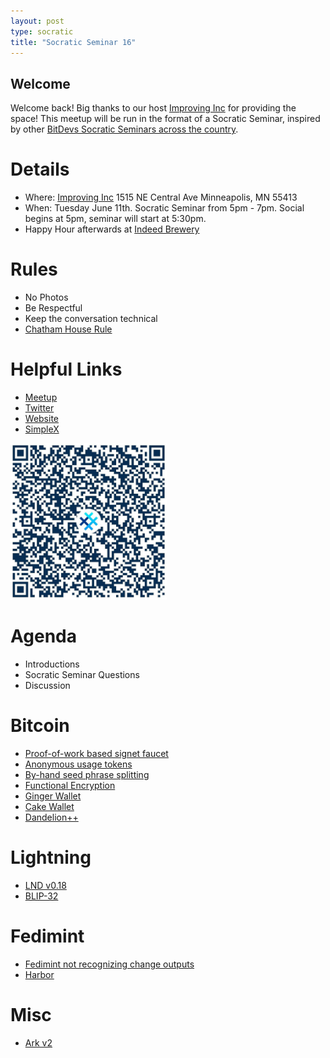 ```yaml
---
layout: post
type: socratic
title: "Socratic Seminar 16"
---
```


## Welcome

Welcome back! Big thanks to our host [Improving Inc](https://improving.com/) for providing the space!
This meetup will be run in the format of a Socratic Seminar, inspired by other [BitDevs Socratic Seminars across the country](https://bitdevs.org/cities).

# Details
 - Where: [Improving Inc](https://www.google.com/maps/place/1515+NE+Central+Ave,+Minneapolis,+MN+55413/@45.0037797,-93.2469316,17z/data=!4m6!3m5!1s0x52b32d965c06ad57:0x277e62e6c3015129!8m2!3d45.0039428!4d-93.2456978!16s%2Fg%2F11bw3z3dw6) 1515 NE Central Ave Minneapolis, MN 55413
 - When: Tuesday June 11th. Socratic Seminar from 5pm - 7pm. Social begins at 5pm, seminar will start at 5:30pm. 
 - Happy Hour afterwards at [Indeed Brewery](https://www.indeedbrewing.com/)

# Rules
 - No Photos
 - Be Respectful
 - Keep the conversation technical
 - [Chatham House Rule](https://www.facilitator.school/blog/chatham-house-rule)

# Helpful Links
 - [Meetup](https://www.meetup.com/minneapolis-bitcoin-developers/events/299952492/)
 - [Twitter](https://twitter.com/BitcoinersMPLS)
 - [Website](https://bitdevsmpls.org)
 - [SimpleX](https://simplex.chat/contact#/?v=1-2&smp=smp%3A%2F%2FenEkec4hlR3UtKx2NMpOUK_K4ZuDxjWBO1d9Y4YXVaA%3D%40smp14.simplex.im%2F2yDM8Eh4B5js6FLUOsANpVYwUt79Q_TO%23%2F%3Fv%3D1-2%26dh%3DMCowBQYDK2VuAyEAqaz4Ij9Xxn3ziHXN9DhPBdbTgYc-XjGpKcr-oDBL-hc%253D%26srv%3Daspkyu2sopsnizbyfabtsicikr2s4r3ti35jogbcekhm3fsoeyjvgrid.onion&data=%7B%22type%22%3A%22group%22%2C%22groupLinkId%22%3A%22I3WA2zuDa5OOHwDT6m0G8Q%3D%3D%22%7D)


<img src="../simplex.jpeg" width="250" height="250" />

# Agenda
 - Introductions
 - Socratic Seminar Questions
 - Discussion

# Bitcoin
 - [Proof-of-work based signet faucet](https://delvingbitcoin.org/t/proof-of-work-based-signet-faucet/937)
 - [Anonymous usage tokens](https://bitcoinops.org/en/newsletters/2024/05/17/#anonymous-usage-tokens)
 - [By-hand seed phrase splitting](https://penlock.io/)
 - [Functional Encryption](https://delvingbitcoin.org/t/fed-up-covenants/929)
 - [Ginger Wallet](https://medium.com/@molnardavid84/ginger-wallet-first-contact-1abc8d292abd)
 - [Cake Wallet](https://medium.com/breez-technology/adding-lightning-to-crypto-is-a-piece-of-cake-with-the-breez-sdk-2476db0ed9dc)
 - [Dandelion++](https://www.therage.co/dandelion/)

# Lightning
 - [LND v0.18](https://bitcoinops.org/en/newsletters/2024/05/31/#lnd-v0-18-0-beta)
 - [BLIP-32](https://bitcoinops.org/en/newsletters/2024/06/07/#blips-32)

# Fedimint
 - [Fedimint not recognizing change outputs](https://github.com/fedimint/fedimint/issues/5298)
 - [Harbor](https://blog.mutinywallet.com/harbor/)

 # Misc
  - [Ark v2](https://brqgoo.medium.com/introducing-ark-v2-2e7ab378e87b)
